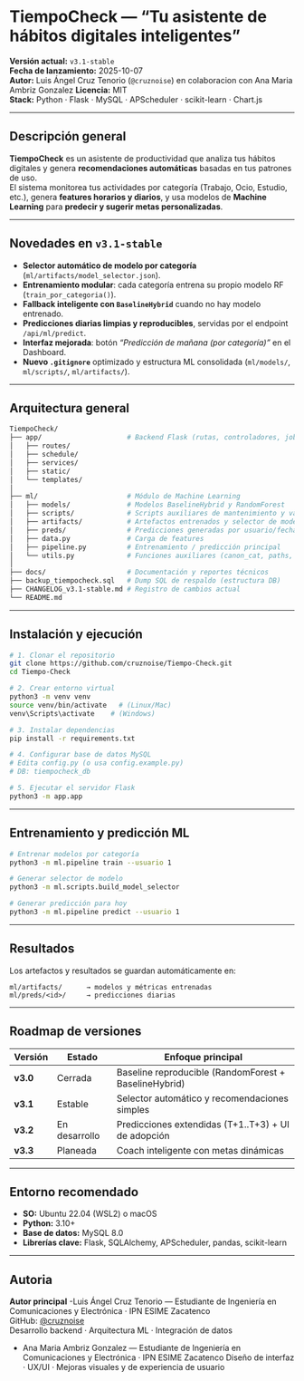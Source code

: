 #  TiempoCheck — “Tu asistente de hábitos digitales inteligentes”

**Versión actual:** `v3.1-stable`  
**Fecha de lanzamiento:** 2025-10-07  
**Autor:** Luis Ángel Cruz Tenorio (`@cruznoise`)  en colaboracion con Ana Maria Ambriz Gonzalez
**Licencia:** MIT  
**Stack:** Python · Flask · MySQL · APScheduler · scikit-learn · Chart.js

---

##  Descripción general

**TiempoCheck** es un asistente de productividad que analiza tus hábitos digitales y genera **recomendaciones automáticas** basadas en tus patrones de uso.  
El sistema monitorea tus actividades por categoría (Trabajo, Ocio, Estudio, etc.), genera **features horarios y diarios**, y usa modelos de **Machine Learning** para **predecir y sugerir metas personalizadas**.

---

##  Novedades en `v3.1-stable`

- **Selector automático de modelo por categoría** (`ml/artifacts/model_selector.json`).
- **Entrenamiento modular**: cada categoría entrena su propio modelo RF (`train_por_categoria()`).
- **Fallback inteligente con `BaselineHybrid`** cuando no hay modelo entrenado.
- **Predicciones diarias limpias y reproducibles**, servidas por el endpoint `/api/ml/predict`.
- **Interfaz mejorada**: botón *“Predicción de mañana (por categoría)”* en el Dashboard.
- **Nuevo `.gitignore`** optimizado y estructura ML consolidada (`ml/models/`, `ml/scripts/`, `ml/artifacts/`).

---

##  Arquitectura general

```bash
TiempoCheck/
├── app/                     # Backend Flask (rutas, controladores, jobs APScheduler)
│   ├── routes/
│   ├── schedule/
│   ├── services/
│   ├── static/
│   └── templates/
│
├── ml/                      # Módulo de Machine Learning
│   ├── models/              # Modelos BaselineHybrid y RandomForest
│   ├── scripts/             # Scripts auxiliares de mantenimiento y validación
│   ├── artifacts/           # Artefactos entrenados y selector de modelos
│   ├── preds/               # Predicciones generadas por usuario/fecha
│   ├── data.py              # Carga de features
│   ├── pipeline.py          # Entrenamiento / predicción principal
│   └── utils.py             # Funciones auxiliares (canon_cat, paths, etc.)
│
├── docs/                    # Documentación y reportes técnicos
├── backup_tiempocheck.sql   # Dump SQL de respaldo (estructura DB)
├── CHANGELOG_v3.1-stable.md # Registro de cambios actual
└── README.md
```

---

##  Instalación y ejecución

```bash
# 1. Clonar el repositorio
git clone https://github.com/cruznoise/Tiempo-Check.git
cd Tiempo-Check

# 2. Crear entorno virtual
python3 -m venv venv
source venv/bin/activate   # (Linux/Mac)
venv\Scripts\activate    # (Windows)

# 3. Instalar dependencias
pip install -r requirements.txt

# 4. Configurar base de datos MySQL
# Edita config.py (o usa config.example.py)
# DB: tiempocheck_db

# 5. Ejecutar el servidor Flask
python3 -m app.app
```

---

## Entrenamiento y predicción ML

```bash
# Entrenar modelos por categoría
python3 -m ml.pipeline train --usuario 1

# Generar selector de modelo
python3 -m ml.scripts.build_model_selector

# Generar predicción para hoy
python3 -m ml.pipeline predict --usuario 1
```

---

##  Resultados

Los artefactos y resultados se guardan automáticamente en:
```
ml/artifacts/      → modelos y métricas entrenadas
ml/preds/<id>/     → predicciones diarias
```

---

##  Roadmap de versiones

| Versión | Estado | Enfoque principal |
|----------|---------|------------------|
| **v3.0** |  Cerrada | Baseline reproducible (RandomForest + BaselineHybrid) |
| **v3.1** |  Estable | Selector automático y recomendaciones simples |
| **v3.2** |  En desarrollo | Predicciones extendidas (T+1..T+3) + UI de adopción |
| **v3.3** |  Planeada | Coach inteligente con metas dinámicas |

---

##  Entorno recomendado
- **SO:** Ubuntu 22.04 (WSL2) o macOS  
- **Python:** 3.10+  
- **Base de datos:** MySQL 8.0  
- **Librerías clave:** Flask, SQLAlchemy, APScheduler, pandas, scikit-learn

---

##  Autoria
**Autor principal**
-Luis Ángel Cruz Tenorio — Estudiante de Ingeniería en Comunicaciones y Electrónica · IPN ESIME Zacatenco  
GitHub: [@cruznoise](https://github.com/cruznoise)  
Desarrollo backend · Arquitectura ML · Integración de datos

- Ana Maria Ambriz Gonzalez — Estudiante de Ingeniería en Comunicaciones y Electrónica · IPN ESIME Zacatenco
  Diseño de interfaz · UX/UI · Mejoras visuales y de experiencia de usuario
